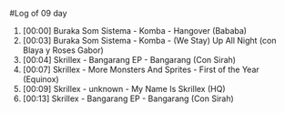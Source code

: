 #Log of 09 day

1. [00:00] Buraka Som Sistema - Komba - Hangover (Bababa)
1. [00:03] Buraka Som Sistema - Komba - (We Stay) Up All Night (con Blaya y Roses Gabor)
1. [00:04] Skrillex - Bangarang EP - Bangarang (Con Sirah)
1. [00:07] Skrillex - More Monsters And Sprites - First of the Year (Equinox)
1. [00:09] Skrillex - unknown - My Name Is Skrillex (HQ)
1. [00:13] Skrillex - Bangarang EP - Bangarang (Con Sirah)

